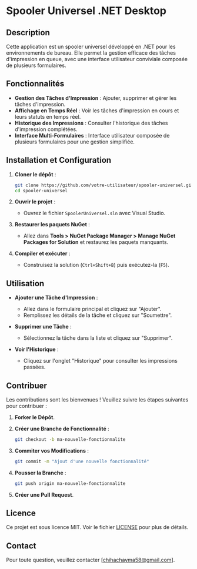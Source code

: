 # Spooler Universel .NET Desktop

## Description

Cette application est un spooler universel développé en .NET pour les environnements de bureau. Elle permet la gestion efficace des tâches d'impression en queue, avec une interface utilisateur conviviale composée de plusieurs formulaires.

## Fonctionnalités

- **Gestion des Tâches d'Impression** : Ajouter, supprimer et gérer les tâches d'impression.
- **Affichage en Temps Réel** : Voir les tâches d'impression en cours et leurs statuts en temps réel.
- **Historique des Impressions** : Consulter l'historique des tâches d'impression complétées.
- **Interface Multi-Formulaires** : Interface utilisateur composée de plusieurs formulaires pour une gestion simplifiée.

## Installation et Configuration

1. **Cloner le dépôt** :
    ```bash
    git clone https://github.com/votre-utilisateur/spooler-universel.git
    cd spooler-universel
    ```

2. **Ouvrir le projet** :
    - Ouvrez le fichier `SpoolerUniversel.sln` avec Visual Studio.

3. **Restaurer les paquets NuGet** :
    - Allez dans **Tools > NuGet Package Manager > Manage NuGet Packages for Solution** et restaurez les paquets manquants.

4. **Compiler et exécuter** :
    - Construisez la solution (`Ctrl+Shift+B`) puis exécutez-la (`F5`).

## Utilisation

- **Ajouter une Tâche d'Impression** :
  - Allez dans le formulaire principal et cliquez sur "Ajouter".
  - Remplissez les détails de la tâche et cliquez sur "Soumettre".

- **Supprimer une Tâche** :
  - Sélectionnez la tâche dans la liste et cliquez sur "Supprimer".

- **Voir l'Historique** :
  - Cliquez sur l'onglet "Historique" pour consulter les impressions passées.

## Contribuer

Les contributions sont les bienvenues ! Veuillez suivre les étapes suivantes pour contribuer :

1. **Forker le Dépôt**.
2. **Créer une Branche de Fonctionnalité** :
    ```bash
    git checkout -b ma-nouvelle-fonctionnalite
    ```

3. **Commiter vos Modifications** :
    ```bash
    git commit -m "Ajout d'une nouvelle fonctionnalité"
    ```

4. **Pousser la Branche** :
    ```bash
    git push origin ma-nouvelle-fonctionnalite
    ```

5. **Créer une Pull Request**.

## Licence

Ce projet est sous licence MIT. Voir le fichier [LICENSE](LICENSE) pour plus de détails.

## Contact

Pour toute question, veuillez contacter [chihachayma58@gmail.com].
